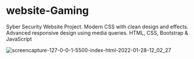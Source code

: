 # website-Gaming

Syber Security Website Project.
Modern CSS with clean design and effects.
Advanced responsive design using media queries.
HTML, CSS, Bootstrap & JavaScript


![screencapture-127-0-0-1-5500-index-html-2022-01-28-12_02_27](https://user-images.githubusercontent.com/98217204/151612418-830a72f0-311b-498b-9672-bdb37ba22ba3.jpg)


